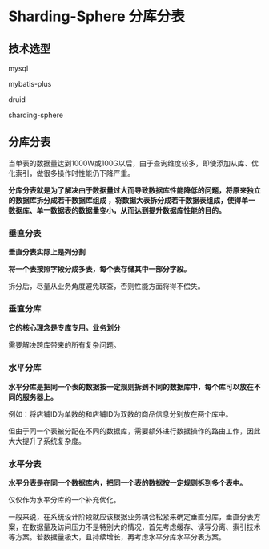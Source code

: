 # Sharding-Sphere 分库分表

## 技术选型
mysql

mybatis-plus

druid

sharding-sphere

## 分库分表
当单表的数据量达到1000W或100G以后，由于查询维度较多，即使添加从库、优化索引，做很多操作时性能仍下降严重。

**分库分表就是为了解决由于数据量过大而导致数据库性能降低的问题，将原来独立的数据库拆分成若干数据库组成 ，将数据大表拆分成若干数据表组成，使得单一数据库、单一数据表的数据量变小，从而达到提升数据库性能的目的。**

### 垂直分表

**垂直分表实际上是列分割**

**将一个表按照字段分成多表，每个表存储其中一部分字段。**

拆分后，尽量从业务角度避免联查，否则性能方面将得不偿失。

### 垂直分库

**它的核心理念是专库专用。业务划分**

需要解决跨库带来的所有复杂问题。

### 水平分库

**水平分库是把同一个表的数据按一定规则拆到不同的数据库中，每个库可以放在不同的服务器上。**

例如：将店铺ID为单数的和店铺ID为双数的商品信息分别放在两个库中。

但由于同一个表被分配在不同的数据库，需要额外进行数据操作的路由工作，因此大大提升了系统复杂度。

### 水平分表

**水平分表是在同一个数据库内，把同一个表的数据按一定规则拆到多个表中。**

仅仅作为水平分库的一个补充优化。

一般来说，在系统设计阶段就应该根据业务耦合松紧来确定垂直分库，垂直分表方案，在数据量及访问压力不是特别大的情况，首先考虑缓存、读写分离、索引技术等方案。若数据量极大，且持续增长，再考虑水平分库水平分表方案。

